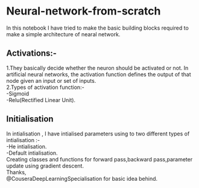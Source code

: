 # Neural-network-from-scratch
In this notebook I have tried to make the  basic building blocks required to make a simple architecture of nearal network.
## Activations:- 
1.They basically decide whether the neuron should be activated or not. In artificial neural networks, the activation function defines the output of that node given an input or set of inputs.\
2.Types of activation function:-\
-Sigmoid \
-Relu(Rectified Linear Unit).
## Initialisation
In intialisation , I have intialised parameters using to two different types of intialisation :- \
-He intialisation.\
-Default intialisation.\
Creating classes and functions for forward pass,backward pass,parameter update using gradient descent.\
Thanks,\
@CouseraDeepLearningSpecialisation for basic idea behind.
